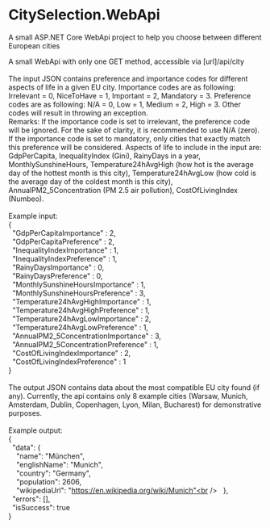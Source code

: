 # CitySelection.WebApi
A small ASP.NET Core WebApi project to help you choose between different European cities

A small WebApi with only one GET method, accessible via [url]/api/city<br />
<br />
The input JSON contains preference and importance codes for different aspects of life in a given EU city. Importance codes are as following: Irrelevant = 0, NiceToHave = 1, Important = 2, Mandatory = 3. Preference codes are as following: N/A = 0, Low = 1, Medium = 2, High = 3. Other codes will result in throwing an exception. <br />
Remarks: If the importance code is set to irrelevant, the preference code will be ignored. For the sake of clarity, it is recommended to use N/A (zero). If the importance code is set to mandatory, only cities that exactly match this preference will be considered. Aspects of life to include in the input are: GdpPerCapita, InequalityIndex (Gini), RainyDays in a year, MonthlySunshineHours, Temperature24hAvgHigh (how hot is the average day of the hottest month is this city), Temperature24hAvgLow (how cold is the average day of the coldest month is this city), AnnualPM2_5Concentration (PM 2.5 air pollution), CostOfLivingIndex (Numbeo).<br />
<br />
Example input:<br />
{<br />
&nbsp;&nbsp;"GdpPerCapitaImportance" : 2,<br />
&nbsp;&nbsp;"GdpPerCapitaPreference" : 2,<br />
&nbsp;&nbsp;"InequalityIndexImportance" : 1,<br />
&nbsp;&nbsp;"InequalityIndexPreference" : 1,<br />
&nbsp;&nbsp;"RainyDaysImportance" : 0,<br />
&nbsp;&nbsp;"RainyDaysPreference" : 0,<br />
&nbsp;&nbsp;"MonthlySunshineHoursImportance" : 1,<br />
&nbsp;&nbsp;"MonthlySunshineHoursPreference" : 3,<br />
&nbsp;&nbsp;"Temperature24hAvgHighImportance" : 1,<br />
&nbsp;&nbsp;"Temperature24hAvgHighPreference" : 1,<br />
&nbsp;&nbsp;"Temperature24hAvgLowImportance" : 2,<br />
&nbsp;&nbsp;"Temperature24hAvgLowPreference" : 1,<br />
&nbsp;&nbsp;"AnnualPM2_5ConcentrationImportance" : 3,<br />
&nbsp;&nbsp;"AnnualPM2_5ConcentrationPreference" : 1,<br />
&nbsp;&nbsp;"CostOfLivingIndexImportance" : 2,<br />
&nbsp;&nbsp;"CostOfLivingIndexPreference" : 1<br />
}<br />
<br />
The output JSON contains data about the most compatible EU city found (if any). Currently, the api contains only 8 example cities (Warsaw, Munich, Amsterdam, Dublin, Copenhagen, Lyon, Milan, Bucharest) for demonstrative purposes.<br />
<br />
Example output:<br />
{<br />
&nbsp;&nbsp;"data": {<br />
&nbsp;&nbsp;&nbsp;&nbsp;"name": "München",<br />
&nbsp;&nbsp;&nbsp;&nbsp;"englishName": "Munich",<br />
&nbsp;&nbsp;&nbsp;&nbsp;"country": "Germany",<br />
&nbsp;&nbsp;&nbsp;&nbsp;"population": 2606,<br />
&nbsp;&nbsp;&nbsp;&nbsp;"wikipediaUrl": "https://en.wikipedia.org/wiki/Munich"<br />
&nbsp;&nbsp;},<br />
&nbsp;&nbsp;"errors": [],<br />
&nbsp;&nbsp;"isSuccess": true<br />
}<br />


